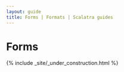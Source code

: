 ```yaml
---
layout: guide
title: Forms | Formats | Scalatra guides
---
```


<div class="page-header">
  <h1>Forms</h1>
</div>

{% include _site/_under_construction.html %}